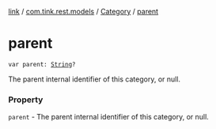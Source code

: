 [link](../../index.md) / [com.tink.rest.models](../index.md) / [Category](index.md) / [parent](./parent.md)

# parent

`var parent: `[`String`](https://kotlinlang.org/api/latest/jvm/stdlib/kotlin/-string/index.html)`?`

The parent internal identifier of this category, or null.

### Property

`parent` - The parent internal identifier of this category, or null.